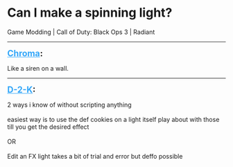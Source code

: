 # Can I make a spinning light?
Game Modding | Call of Duty: Black Ops 3 | Radiant

---
<strong style="font-size: 1.4em;"><span style="text-decoration: underline;text-decoration-color: #34a7f9;"><span style="color:#34a7f9;">Chroma</span></span>:</strong>

<p>Like a siren on a wall.</p>

---
<strong style="font-size: 1.4em;"><span style="text-decoration: underline;text-decoration-color: #34a7f9;"><span style="color:#34a7f9;">D-2-K</span></span>:</strong>

<p>2 ways i know of without scripting anything <br /><br />easiest way is to use the def cookies on a light itself  play about with those till you get the desired effect<br /><br />OR<br /><br />Edit an FX light takes a bit of trial and error but deffo  possible</p>
